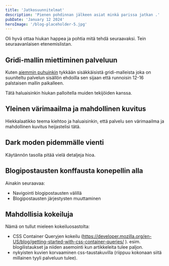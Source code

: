 ```yaml
---
title: 'Jatkosuunnitelmat'
description: 'Pienen pohdinnan jälkeen asiat minkä parissa jatkan .'
pubDate: 'January 12 2024'
heroImage: '/blog-placeholder-5.jpg'
---
```


<p class="intro">Oli hyvä ottaa hiukan happea ja pohtia mitä tehdä seuraavaksi. Tein seuraavanlaisen etenemislistan.

## Gridi-mallin miettiminen palveluun

Kuten <a href="/blog/saitti-inspiraatiota/">aiemmin puhuinkin</a> tykkään sisäkkäisistä gridi-malleista joka on suuniteltu palvelun sisällön ehdoilla sen sijaan että runnoisin 12-16 palstaisen mallin paikalleen.

Tätä haluaisinkin hiukan palloitella muiden tekijöiden kanssa. 

## Yleinen värimaailma ja mahdollinen kuvitus

Hiekkalaatikko teema kiehtoo ja haluaisinkin, että palvelu sen värimaailma ja mahdollinen kuvitus heijastelisi tätä.

## Dark moden pidemmälle vienti

Käytännön tasolla pitää vielä detaljeja hioa.

## Blogipostausten konffausta konepellin alla

Ainakin seuraavaa:

* Navigointi blogipostausten välillä
* Blogipostausten järjestysten muuttaminen

## Mahdollisia kokeiluja

Nämä on tullut mieleen kokeiluosastolta:

* CSS Container Queryjen kokeilu (https://developer.mozilla.org/en-US/blog/getting-started-with-css-container-queries/ ). esim. blogilistaukset ja niiden asemointi kun artikkeleita tulee paljon.
* nykyisten kuvien korvaaminen css-taustakuvilla (riippuu kokonaan siitä millainen tyyli palveluun tulee). 

